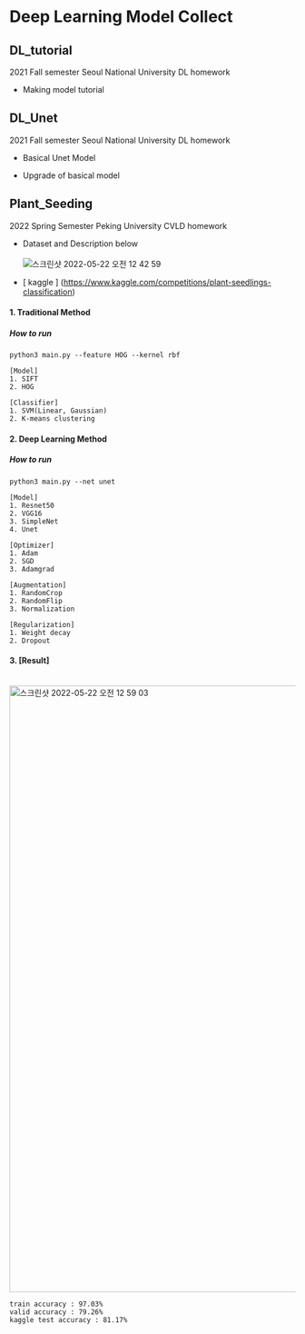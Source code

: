 # Deep Learning Model Collect

## DL_tutorial

2021 Fall semester Seoul National University DL homework

- Making model tutorial

## DL_Unet

2021 Fall semester Seoul National University DL homework

- Basical Unet Model 

- Upgrade of basical model

## Plant_Seeding
2022 Spring Semester Peking University CVLD homework
- Dataset and Description below <br/> <br/> 
![스크린샷 2022-05-22 오전 12 42 59](https://user-images.githubusercontent.com/70640776/169661190-fc62e0f0-ae14-424b-a5bb-9ad5eb929fcb.png)

- [ kaggle ] (https://www.kaggle.com/competitions/plant-seedlings-classification)
#### 1. Traditional Method
##### How to run
```
python3 main.py --feature HOG --kernel rbf
```
```
[Model]
1. SIFT
2. HOG

[Classifier]
1. SVM(Linear, Gaussian)
2. K-means clustering
```
#### 2. Deep Learning Method
##### How to run
```
python3 main.py --net unet
```
```
[Model]
1. Resnet50
2. VGG16
3. SimpleNet
4. Unet

[Optimizer]
1. Adam
2. SGD
3. Adamgrad

[Augmentation]
1. RandomCrop
2. RandomFlip
3. Normalization

[Regularization]
1. Weight decay
2. Dropout
```

#### 3. [Result]
<br/>
<img width="1068" alt="스크린샷 2022-05-22 오전 12 59 03" src="https://user-images.githubusercontent.com/70640776/169661665-7049eabe-a598-40a0-9ddb-2c4e338a28f3.png">

```
train accuracy : 97.03%
valid accuracy : 79.26%
kaggle test accuracy : 81.17%
```

